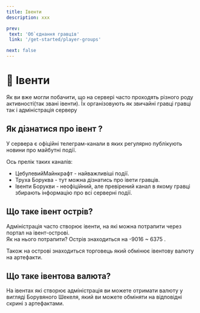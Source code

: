 ```yaml
---
title: Івенти
description: xxx

prev:
 text: 'Об`єднання гравців'
 link: '/get-started/player-groups'

next: false
---
```


<!--
TODO:
1. Переписати текст
-->

# 🎉 Івенти
Як ви вже могли побачити, що на сервері часто проходять різного роду активності(так звані івенти). Їх організовують як звичайні гравці гравці так і адміністрація серверу

## Як дізнатися про івент ?
У сервера є офіційні телеграм-канали в яких регулярно публікують новини про майбутні події. 

Ось прелік таких каналів:

* ЦебулевийМайнкрафт - найважливіші події.
* Труха Боруква - тут можна дізнатись про івети гравців.
* Івенти Борукви - неофіційний, але превірений канал в якому гравці збирають інформацію про всі серверні події.

## Що таке івент острів?
Адміністрація часто створює івенти, на які можна потрапити через портал на івент-острові.  
Як на нього потрапити? Острів знаходиться на -9016 ~ 6375 .

Також на острові знаходиться торговець який обмінює івентову валюту на артефакти.

## Що таке івентова валюта?
На івентах які створює адміністрація ви можете отримати валюту у вигляді Борувяного Шекеля, який ви можете обміняти на відповідні скрині з артефактами.